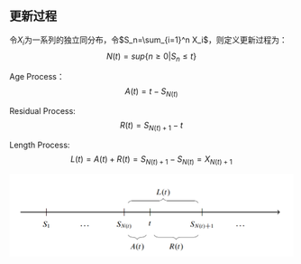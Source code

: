 ## 更新过程
令$X_i$为一系列的独立同分布，令$S_n=\sum_{i=1}^n X_i$，则定义更新过程为：
$$
N(t)=sup\left \{ n \geq 0|S_n \leq t \right \}
$$

Age Process：
$$
A(t)=t-S_{N(t)}
$$

Residual Process:
$$
R(t)=S_{N(t)+1} - t
$$

Length Process:
$$
L(t)=A(t)+R(t)=S_{N(t)+1}-S_{N(t)}=X_{N(t)+1}
$$

![renwal](../img/renewal.png)